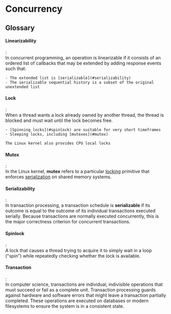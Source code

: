 # Concurrency

## Glossary

#### Linearizability
:   
    In concurrent programming, an operation is linearizable if it consists of an ordered list of callbacks that may be extended by adding response events such that:

    - The extended list is [serializable](#serializability)
    - The serializable sequential history is a subset of the original unextended list

#### Lock
:   
    When a thread wants a lock already owned by another thread, the thread is blocked and must wait until the lock becomes free.

    - [Spinning locks](#spinlock) are suitable for very short timeframes
    - Sleeping locks, including [mutexes](#mutex)

    The Linux kernel also provides CPU local locks

#### Mutex
:   
    In the Linux kernel, **mutex** refers to a particular [locking](#lock) primitive that enforces [serialization](#serializability) on shared memory systems.

#### Serializability
:   
    In transaction processing, a transaction schedule is **serializable** if its outcome is equal to the outcome of its individual transactions executed serially.
    Because transactions are normally executed concurrently, this is the major correctness criterion for concurrent transactions.

#### Spinlock
:   
    A lock that causes a thread trying to acquire it to simply wait in a loop ("spin") while repeatedly checking whether the lock is available.

#### Transaction
:   
    In computer science, transactions are individual, indivisible operations that must succeed or fail as a complete unit. Transaction processing guards against hardware and software errors that might leave a transaction partially completed. These operations are executed on databases or modern filesystems to ensure the system is in a consistent state.